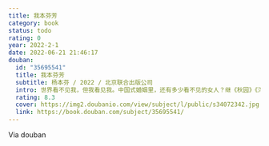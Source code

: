 ```yaml
---
title: 我本芬芳
category: book
status: todo
rating: 0
year: 2022-2-1
date: 2022-06-21 21:46:17
douban:
  id: "35695541"
  title: 我本芬芳
  subtitle: 杨本芬 / 2022 / 北京联合出版公司
  intro: 世界看不见我，但我看见我。中国式婚姻里，还有多少看不见的女人？继《秋园》《浮木》后，八旬奶奶讲述六十年婚姻故事，写尽那些无人知晓的伤痛与困惑，带给万千女性共鸣与勇气，献给所有不被看见的你我她。
  rating: 8.3
  cover: https://img2.doubanio.com/view/subject/l/public/s34072342.jpg
  link: https://book.douban.com/subject/35695541/
---
```


Via douban 
